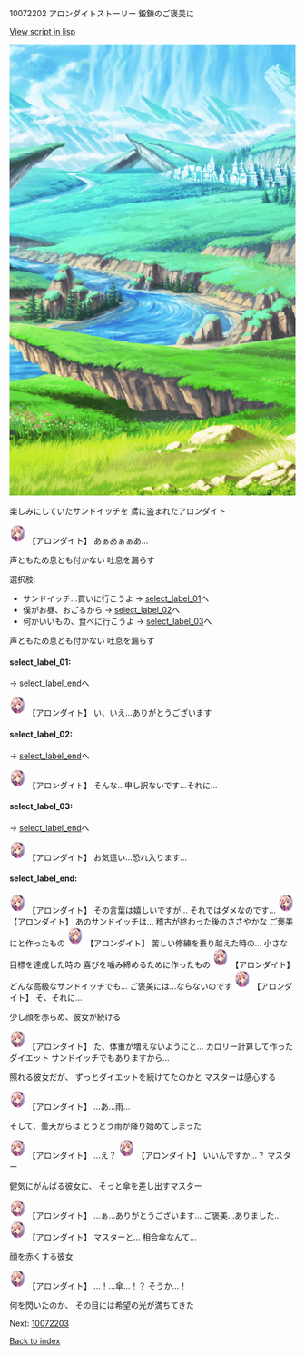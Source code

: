 10072202 アロンダイトストーリー 鍛錬のご褒美に

[View script in lisp](../scripts/10072202.txt)

![plain.png](../images/backgrounds/plain.png)

楽しみにしていたサンドイッチを
鳶に盗まれたアロンダイト

<img src="../images/units/100721.png" alt="100721.png" height="34"/>
【アロンダイト】
あぁあぁぁあ…

声ともため息とも付かない
吐息を漏らす

選択肢:
- サンドイッチ…買いに行こうよ → [select_label_01](#select_label_01)へ
- 僕がお昼、おごるから → [select_label_02](#select_label_02)へ
- 何かいいもの、食べに行こうよ → [select_label_03](#select_label_03)へ

声ともため息とも付かない
吐息を漏らす

#### select_label_01:
 → [select_label_end](#select_label_end)へ

<img src="../images/units/100721.png" alt="100721.png" height="34"/>
【アロンダイト】
い、いえ…ありがとうございます

#### select_label_02:
 → [select_label_end](#select_label_end)へ

<img src="../images/units/100721.png" alt="100721.png" height="34"/>
【アロンダイト】
そんな…申し訳ないです…それに…

#### select_label_03:
 → [select_label_end](#select_label_end)へ

<img src="../images/units/100721.png" alt="100721.png" height="34"/>
【アロンダイト】
お気遣い…恐れ入ります…

#### select_label_end:

<img src="../images/units/100721.png" alt="100721.png" height="34"/>
【アロンダイト】
その言葉は嬉しいですが…
それではダメなのです…

<img src="../images/units/100721.png" alt="100721.png" height="34"/>
【アロンダイト】
あのサンドイッチは…
稽古が終わった後のささやかな
ご褒美にと作ったもの

<img src="../images/units/100721.png" alt="100721.png" height="34"/>
【アロンダイト】
苦しい修練を乗り越えた時の…
小さな目標を達成した時の
喜びを噛み締めるために作ったもの

<img src="../images/units/100721.png" alt="100721.png" height="34"/>
【アロンダイト】
どんな高級なサンドイッチでも…
ご褒美には…ならないのです

<img src="../images/units/100721.png" alt="100721.png" height="34"/>
【アロンダイト】
そ、それに…

少し顔を赤らめ、彼女が続ける

<img src="../images/units/100721.png" alt="100721.png" height="34"/>
【アロンダイト】
た、体重が増えないようにと…
カロリー計算して作ったダイエット
サンドイッチでもありますから…

照れる彼女だが、
ずっとダイエットを続けてたのかと
マスターは感心する

<img src="../images/units/100721.png" alt="100721.png" height="34"/>
【アロンダイト】
…あ…雨…

そして、曇天からは
とうとう雨が降り始めてしまった

<img src="../images/units/100721.png" alt="100721.png" height="34"/>
【アロンダイト】
…え？

<img src="../images/units/100721.png" alt="100721.png" height="34"/>
【アロンダイト】
いいんですか…？
マスター

健気にがんばる彼女に、
そっと傘を差し出すマスター

<img src="../images/units/100721.png" alt="100721.png" height="34"/>
【アロンダイト】
…ぁ…ありがとうございます…
ご褒美…ありました…

<img src="../images/units/100721.png" alt="100721.png" height="34"/>
【アロンダイト】
マスターと…
相合傘なんて…

顔を赤くする彼女

<img src="../images/units/100721.png" alt="100721.png" height="34"/>
【アロンダイト】
…！…傘…！？
そうか…！

何を閃いたのか、
その目には希望の光が満ちてきた

Next: [10072203](10072203.md)

[Back to index](index.md)
